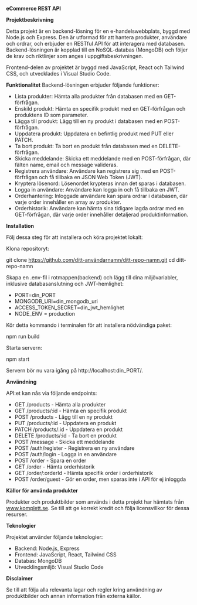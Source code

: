 **eCommerce REST API**

**Projektbeskrivning**

Detta projekt är en backend-lösning för en e-handelswebbplats, byggd med Node.js och Express. Den är utformad för att hantera produkter, användare och ordrar, och erbjuder en RESTful API för att interagera med databasen. Backend-lösningen är kopplad till en NoSQL-databas (MongoDB) och följer de krav och riktlinjer som anges i uppgiftsbeskrivningen.

Frontend-delen av projektet är byggd med JavaScript, React och Tailwind CSS, och utvecklades i Visual Studio Code.

**Funktionalitet**
Backend-lösningen erbjuder följande funktioner:

*  Lista produkter: Hämta alla produkter från databasen med en GET-förfrågan.
*  Enskild produkt: Hämta en specifik produkt med en GET-förfrågan och produktens ID som parameter.
*  Lägga till produkt: Lägg till en ny produkt i databasen med en POST-förfrågan.
*  Uppdatera produkt: Uppdatera en befintlig produkt med PUT eller PATCH.
*  Ta bort produkt: Ta bort en produkt från databasen med en DELETE-förfrågan.
*  Skicka meddelande: Skicka ett meddelande med en POST-förfrågan, där fälten name, email och message valideras.
*  Registrera användare: Användare kan registrera sig med en POST-förfrågan och få tillbaka en JSON Web Token (JWT).
*  Kryptera lösenord: Lösenordet krypteras innan det sparas i databasen.
*  Logga in användare: Användare kan logga in och få tillbaka en JWT.
*  Orderhantering: Inloggade användare kan spara ordrar i databasen, där varje order innehåller en array av produkter.
*  Orderhistorik: Användare kan hämta sina tidigare lagda ordrar med en GET-förfrågan, där varje order innehåller detaljerad produktinformation.

**Installation**

Följ dessa steg för att installera och köra projektet lokalt:

Klona repositoryt:

git clone https://github.com/ditt-användarnamn/ditt-repo-namn.git
cd ditt-repo-namn

Skapa en .env-fil i rotmappen(backend) och lägg till dina miljövariabler, inklusive databasanslutning och JWT-hemlighet:

*  PORT=din_PORT
*  MONGODB_URI=din_mongodb_uri
*  ACCESS_TOKEN_SECRET=din_jwt_hemlighet
*  NODE_ENV = production

Kör detta kommando i terminalen för att installera nödvändiga paket:

npm run build

Starta servern:

npm start

Servern bör nu vara igång på http://localhost:din_PORT/.

**Användning**

API:et kan nås via följande endpoints:

*  GET /products - Hämta alla produkter
*  GET /products/:id - Hämta en specifik produkt
*  POST /products - Lägg till en ny produkt
*  PUT /products/:id - Uppdatera en produkt
*  PATCH /products/:id - Uppdatera en produkt
*  DELETE /products/:id - Ta bort en produkt
*  POST /message - Skicka ett meddelande
*  POST /auth/register - Registrera en ny användare
*  POST /auth/login - Logga in en användare
*  POST /order - Spara en order
*  GET /order - Hämta orderhistorik
*  GET /order/:orderId - Hämta specifik order i orderhistorik
*  POST /order/guest - Gör en order, men sparas inte i API för ej inloggda

**Källor för använda produkter**

Produkter och produktbilder som används i detta projekt har hämtats från www.komplett.se. Se till att ge korrekt kredit och följa licensvillkor för dessa resurser.

**Teknologier**

Projektet använder följande teknologier:

*  Backend: Node.js, Express
*  Frontend: JavaScript, React, Tailwind CSS
*  Databas: MongoDB
*  Utvecklingsmiljö: Visual Studio Code

**Disclaimer**

Se till att följa alla relevanta lagar och regler kring användning av produktbilder och annan information från externa källor.
